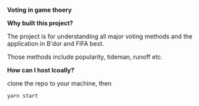 **Voting in game thoery**

**Why built this project?**

The project is for understanding all major voting methods and the application in B'dor and FIFA best. 

Those methods include popularity, tideman, runoff etc.

**How can I host lcoally?**

clone the repo to your machine, then 

```
yarn start
```


